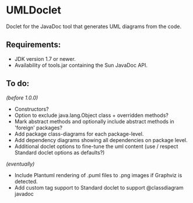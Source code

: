 # UMLDoclet
Doclet for the JavaDoc tool that generates UML diagrams from the code.

## Requirements:

- JDK version 1.7 or newer.
- Availability of tools.jar containing the Sun JavaDoc API.

## To do:

_(before 1.0.0)_

- Constructors?
- Option to exclude java.lang.Object class + overridden methods?
- Mark abstract methods and optionally include abstract methods in 'foreign' packages?
- Add package class-diagrams for each package-level.
- Add dependency diagrams showing all dependencies on package level.
- Additional doclet options to fine-tune the uml content (use / respect Standard doclet options as defaults?)

_(eventually)_

- Include Plantuml rendering of .puml files to .png images if Graphviz is detected.
- Add custom tag support to Standard doclet to support @classdiagram javadoc
